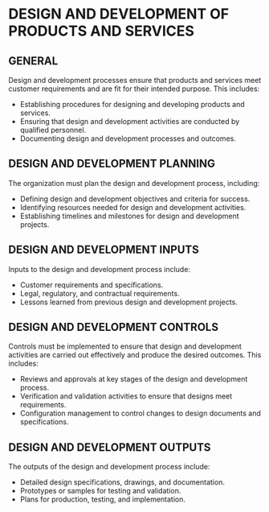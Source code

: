 # DESIGN AND DEVELOPMENT OF PRODUCTS AND SERVICES

## GENERAL

Design and development processes ensure that products and services meet customer requirements and are fit for their intended purpose. This includes:

- Establishing procedures for designing and developing products and services.
- Ensuring that design and development activities are conducted by qualified personnel.
- Documenting design and development processes and outcomes.

## DESIGN AND DEVELOPMENT PLANNING

The organization must plan the design and development process, including:

- Defining design and development objectives and criteria for success.
- Identifying resources needed for design and development activities.
- Establishing timelines and milestones for design and development projects.

## DESIGN AND DEVELOPMENT INPUTS

Inputs to the design and development process include:

- Customer requirements and specifications.
- Legal, regulatory, and contractual requirements.
- Lessons learned from previous design and development projects.

## DESIGN AND DEVELOPMENT CONTROLS

Controls must be implemented to ensure that design and development activities are carried out effectively and produce the desired outcomes. This includes:

- Reviews and approvals at key stages of the design and development process.
- Verification and validation activities to ensure that designs meet requirements.
- Configuration management to control changes to design documents and specifications.

## DESIGN AND DEVELOPMENT OUTPUTS

The outputs of the design and development process include:

- Detailed design specifications, drawings, and documentation.
- Prototypes or samples for testing and validation.
- Plans for production, testing, and implementation.
